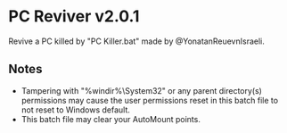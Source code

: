 # PC Reviver v2.0.1
Revive a PC killed by "PC Killer.bat" made by @YonatanReuevnIsraeli.

## Notes
- Tampering with "%windir%\System32" or any parent directory(s) permissions may cause the user permissions reset in this batch file to not reset to Windows default.
- This batch file may clear your AutoMount points.
